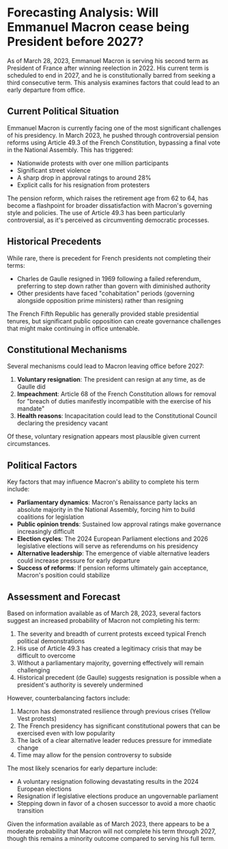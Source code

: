# Forecasting Analysis: Will Emmanuel Macron cease being President before 2027?

As of March 28, 2023, Emmanuel Macron is serving his second term as President of France after winning reelection in 2022. His current term is scheduled to end in 2027, and he is constitutionally barred from seeking a third consecutive term. This analysis examines factors that could lead to an early departure from office.

## Current Political Situation

Emmanuel Macron is currently facing one of the most significant challenges of his presidency. In March 2023, he pushed through controversial pension reforms using Article 49.3 of the French Constitution, bypassing a final vote in the National Assembly. This has triggered:

- Nationwide protests with over one million participants
- Significant street violence
- A sharp drop in approval ratings to around 28%
- Explicit calls for his resignation from protesters

The pension reform, which raises the retirement age from 62 to 64, has become a flashpoint for broader dissatisfaction with Macron's governing style and policies. The use of Article 49.3 has been particularly controversial, as it's perceived as circumventing democratic processes.

## Historical Precedents

While rare, there is precedent for French presidents not completing their terms:

- Charles de Gaulle resigned in 1969 following a failed referendum, preferring to step down rather than govern with diminished authority
- Other presidents have faced "cohabitation" periods (governing alongside opposition prime ministers) rather than resigning

The French Fifth Republic has generally provided stable presidential tenures, but significant public opposition can create governance challenges that might make continuing in office untenable.

## Constitutional Mechanisms

Several mechanisms could lead to Macron leaving office before 2027:

1. **Voluntary resignation**: The president can resign at any time, as de Gaulle did
2. **Impeachment**: Article 68 of the French Constitution allows for removal for "breach of duties manifestly incompatible with the exercise of his mandate"
3. **Health reasons**: Incapacitation could lead to the Constitutional Council declaring the presidency vacant

Of these, voluntary resignation appears most plausible given current circumstances.

## Political Factors

Key factors that may influence Macron's ability to complete his term include:

- **Parliamentary dynamics**: Macron's Renaissance party lacks an absolute majority in the National Assembly, forcing him to build coalitions for legislation
- **Public opinion trends**: Sustained low approval ratings make governance increasingly difficult
- **Election cycles**: The 2024 European Parliament elections and 2026 legislative elections will serve as referendums on his presidency
- **Alternative leadership**: The emergence of viable alternative leaders could increase pressure for early departure
- **Success of reforms**: If pension reforms ultimately gain acceptance, Macron's position could stabilize

## Assessment and Forecast

Based on information available as of March 28, 2023, several factors suggest an increased probability of Macron not completing his term:

1. The severity and breadth of current protests exceed typical French political demonstrations
2. His use of Article 49.3 has created a legitimacy crisis that may be difficult to overcome
3. Without a parliamentary majority, governing effectively will remain challenging
4. Historical precedent (de Gaulle) suggests resignation is possible when a president's authority is severely undermined

However, counterbalancing factors include:

1. Macron has demonstrated resilience through previous crises (Yellow Vest protests)
2. The French presidency has significant constitutional powers that can be exercised even with low popularity
3. The lack of a clear alternative leader reduces pressure for immediate change
4. Time may allow for the pension controversy to subside

The most likely scenarios for early departure include:
- A voluntary resignation following devastating results in the 2024 European elections
- Resignation if legislative elections produce an ungovernable parliament
- Stepping down in favor of a chosen successor to avoid a more chaotic transition

Given the information available as of March 2023, there appears to be a moderate probability that Macron will not complete his term through 2027, though this remains a minority outcome compared to serving his full term.